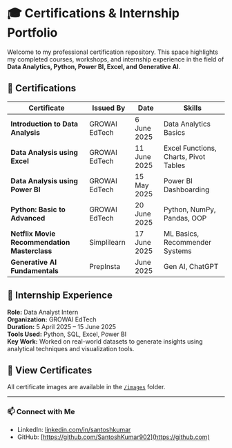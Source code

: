 # 🎓 Certifications & Internship Portfolio

Welcome to my professional certification repository. This space highlights my completed courses, workshops, and internship experience in the field of **Data Analytics, Python, Power BI, Excel, and Generative AI**.

## 🏅 Certifications

| Certificate | Issued By | Date | Skills |
|-------------|-----------|------|--------|
| **Introduction to Data Analysis** | GROWAI EdTech | 6 June 2025 | Data Analytics Basics |
| **Data Analysis using Excel** | GROWAI EdTech | 11 June 2025 | Excel Functions, Charts, Pivot Tables |
| **Data Analysis using Power BI** | GROWAI EdTech | 15 May 2025 | Power BI Dashboarding |
| **Python: Basic to Advanced** | GROWAI EdTech | 20 June 2025 | Python, NumPy, Pandas, OOP |
| **Netflix Movie Recommendation Masterclass** | Simplilearn | 17 June 2025 | ML Basics, Recommender Systems |
| **Generative AI Fundamentals** | PrepInsta | June 2025 | Gen AI, ChatGPT |

## 💼 Internship Experience

**Role:** Data Analyst Intern  
**Organization:** GROWAI EdTech  
**Duration:** 5 April 2025 – 15 June 2025  
**Tools Used:** Python, SQL, Excel, Power BI  
**Key Work:** Worked on real-world datasets to generate insights using analytical techniques and visualization tools.

## 📂 View Certificates

All certificate images are available in the [`/images`](./images) folder.

---

### 📫 Connect with Me

- LinkedIn: [linkedin.com/in/santoshkumar](https://linkedin.com)
- GitHub: [https://github.com/SantoshKumar902](https://github.com)

